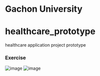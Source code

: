 # Gachon University 
# healthcare_prototype 
healthcare application project prototype 

 
 ### Exercise
 ![image](https://user-images.githubusercontent.com/93837441/205936050-82a4d8ff-70b8-41bb-adf9-d3d1ed03325f.png)
 ![image](https://user-images.githubusercontent.com/93837441/205563883-595919e3-d22e-4f14-8b81-40dfd698bd3c.png)
   
 
     
 
